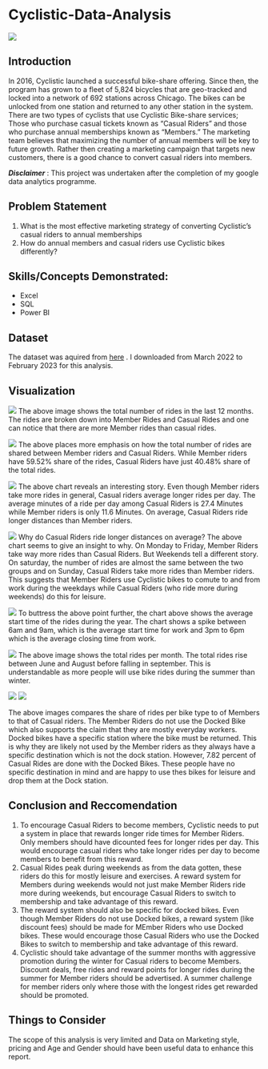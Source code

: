# Cyclistic-Data-Analysis

![](https://github.com/samuelejedegba/Cyclistic-Data-Analysis/blob/main/Intro_image.jpg)

## Introduction
In 2016, Cyclistic launched a successful bike-share offering. Since then, the program has grown to a fleet of 5,824 bicycles that are geo-tracked and locked into a network of 692 stations across Chicago. The bikes can be unlocked from one station and returned to any other station in the system.
There are two types of cyclists that use Cyclistic Bike-share services; Those who purchase casual tickets known as “Casual Riders” and those who purchase annual memberships known as “Members.” The marketing team believes that maximizing the number of annual members will be key to future growth. Rather then creating a marketing campaign that targets new customers, there is a good chance to convert casual riders into members.

**_Disclaimer_** : This project was undertaken after the completion of my google data analytics programme.

## Problem Statement
1. What is the most effective marketing strategy of converting Cyclistic’s casual riders to annual memberships
2. How do annual members and casual riders use Cyclistic bikes differently?

## Skills/Concepts Demonstrated:
- Excel
- SQL
- Power BI

## Dataset
The dataset was aquired from [here](https://divvy-tripdata.s3.amazonaws.com/index.html) . I downloaded from March 2022 to February 2023 for this analysis.

## Visualization

![](https://github.com/samuelejedegba/Cyclistic-Data-Analysis/blob/main/Number_of_rides.PNG)
The above image shows the total number of rides in the last 12 months. The rides are broken down into Member Rides and Casual Rides and one can notice that there are more Member rides than casual rides.

![](https://github.com/samuelejedegba/Cyclistic-Data-Analysis/blob/main/Share_of_Rides.PNG)
The above places more emphasis on how the total number of rides are shared between Member riders and Casual Riders. While Member riders have 59.52% share of the rides, Casual Riders have just 40.48% share of the total rides.

![](https://github.com/samuelejedegba/Cyclistic-Data-Analysis/blob/main/Average_ride_minutes_per_day.PNG)
The above chart reveals an interesting story. Even though Member riders take more rides in general, Casual riders average longer rides per day. The average minutes of a ride per day among Casual Riders is 27.4 Minutes while Member riders is only 11.6 Minutes. On average, Casual Riders ride longer distances than Member riders.

![](https://github.com/samuelejedegba/Cyclistic-Data-Analysis/blob/main/Rides_per_day.PNG)
Why do Casual Riders ride longer distances on average? The above chart seems to give an insight to why. On Monday to Friday, Member Riders take way more rides than Casual Riders. But Weekends tell a different story. On saturday, the number of rides are almost the same between the two groups and on Sunday, Casual Riders take more rides than Member riders. This suggests that Member Riders use Cyclistic bikes to comute to and from work during the weekdays while Casual Riders (who ride more during weekends) do this for leisure. 

![](https://github.com/samuelejedegba/Cyclistic-Data-Analysis/blob/main/Average_rides_per_start_time.PNG)
To buttress the above point further, the chart above shows the average start time of the rides during the year. The chart shows a spike between 6am and 9am, which is the average start time for work and 3pm to 6pm which is the average closing time from work.

![](https://github.com/samuelejedegba/Cyclistic-Data-Analysis/blob/main/rides_per_month.PNG)
The above image shows the total rides per month. The total rides rise between June and August before falling in september. This is understandable as more people will use bike rides during the summer than winter.

![](https://github.com/samuelejedegba/Cyclistic-Data-Analysis/blob/main/member_rides_per_bike_type.PNG)
![](https://github.com/samuelejedegba/Cyclistic-Data-Analysis/blob/main/Casual_rides_per_bike_type.PNG)

The above images compares the share of rides per bike type to of Members to that of Casual riders. The Member Riders do not use the Docked Bike which also supports the claim that they are mostly everyday workers. Docked bikes have a specific station where the bike must be returned. This is why they are likely not used by the Member riders as they always have a specific destination which is not the dock station. However, 7.82 percent of Casual Rides are done with the Docked Bikes. These people have no specific destination in mind and are happy to use thes bikes for leisure and drop them at the Dock station.

## Conclusion and Reccomendation
1. To encourage Casual Riders to become members, Cyclistic needs to put a system in place that rewards longer ride times for Member Riders. Only members should have dicounted fees for longer rides per day. This would encourage casual riders who take longer rides per day to become members to benefit from this reward.
2. Casual Rides peak during weekends as from the data gotten, these riders do this for mostly leisure and exercises. A reward system for Members during weekends would not just make Member Riders ride more during weekends, but encourage Casual Riders to switch to membership and take advantage of this reward.
3. The reward system should also be specific for docked bikes. Even though Member Riders do not use Docked bikes, a reward system (like discount fees) should be made for MEmber Riders who use Docked bikes. These would encourage those Casual Riders who use the Docked Bikes to switch to membership and take advantage of this reward.
4. Cyclistic should take advantage of the summer months with aggressive promotion during the winter for Casual riders to become Members. Discount deals, free rides and reward points for longer rides during the summer for Member riders should be advertised. A summer challenge for member riders only where those with the longest rides get rewarded should be promoted.

## Things to Consider
The scope of this analysis is very limited and Data on Marketing style, pricing and Age and Gender should have been useful data to enhance this report.
